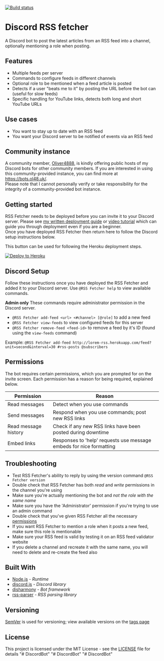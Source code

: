 [![Build status](https://badge.buildkite.com/62f486c46eee48d183946c0afee863a7e64ab349544077a38b.svg?branch=master)](https://buildkite.com/benji7425/rss-fetcher)

# Discord RSS fetcher
A Discord bot to post the latest articles from an RSS feed into a channel, optionally mentioning a role when posting.

## Features
- Multiple feeds per server
- Commands to configure feeds in different channels
- Optional role to be mentioned when a feed article is posted
- Detects if a user "beats me to it" by posting the URL before the bot can (useful for slow feeds)
- Specific handling for YouTube links, detects both long and short YouTube URLs

## Use cases
- You want to stay up to date with an RSS feed
- You want your Discord server to be notified of events via an RSS feed

## Community instance
A community member, [Oliver4888](https://github.com/oliver4888), is kindly offering public hosts of my Discord bots for other community members. If you are interested in using this community-provided instance, you can find more at https://bots.ol48.uk/.  
Please note that I cannot personally verify or take responsibility for the integrity of a community-provided bot instance.

## Getting started
RSS Fetcher needs to be deployed before you can invite it to your Discord server. Please see [my written deployment guide](https://benji7425.io/discord-deployment) or [video tutorial](https://www.youtube.com/watch?v=DjQayKgcjGM) which can guide you through deployment even if you are a beginner.  
Once you have deployed RSS Fetcher then return here to follow the Discord setup instructions below.  

This button can be used for following the Heroku deployment steps.

[![Deploy to Heroku](https://www.herokucdn.com/deploy/button.svg)](https://heroku.com/deploy?template=https://github.com/benji7425/discord-rss-fetcher)

## Discord Setup

Follow these instructions once you have deployed the RSS Fetcher and added it to your Discord server.
Use `@RSS Fetcher help` to view available commands.

**Admin only**
These commands require administrator permission in the Discord server.
- `@RSS Fetcher add-feed <url> <#channel> [@role]` to add a new feed
- `@RSS Fetcher view-feeds` to view configured feeds for this server
- `@RSS Fetcher remove-feed <feed-id>` to remove a feed by it's ID (found using the `view-feeds` command)

Example:
`@RSS Fetcher add-feed http://lorem-rss.herokuapp.com/feed?unit=second&interval=30 #rss-posts @subscribers`

## Permissions
The bot requires certain permissions, which you are prompted for on the invite screen.
Each permission has a reason for being required, explained below.

| Permission           | Reason                                                              |
|----------------------|---------------------------------------------------------------------|
| Read messages        | Detect when you use commands                                        |
| Send messages        | Respond when you use commands; post new RSS links                   |
| Read message history | Check if any new RSS links have been posted during downtime         |
| Embed links          | Responses to 'help' requests use message embeds for nice formatting |

## Troubleshooting

- Test RSS Fetcher's ability to reply by using the version command `@RSS Fetcher version`
- Double check that RSS Fetcher has both *read* and *write* permissions in the channel you're using
- Make sure you're actually mentioning the bot and *not the role with the same name*
- Make sure you have the 'Administrator' permission if you're trying to use an admin command
- Double check that you've given RSS Fetcher all the necessary [permissions](#permissions)
- If you want RSS Fetcher to mention a role when it posts a new feed, make sure this role is mentionable
- Make sure your RSS feed is valid by testing it on an RSS feed validator website
- If you delete a channel and recreate it with the same name, you will need to delete and re-create the feed also

## Built With
- [Node.js](https://nodejs.org/en/) - *Runtime*
- [discord.js](https://github.com/discordjs/discord.js) - *Discord library*
- [disharmony](https://github.com/benji7425/disharmony) - *Bot framework*
- [rss-parser](https://github.com/bobby-brennan/rss-parser) - *RSS parsing library*

## Versioning
[SemVer](http://semver.org/) is used for versioning; view available versions on the [tags page](https://github.com/your/project/tags)

## License
This project is licensed under the MIT License - see the [LICENSE](./LICENSE) file for details
"# DiscordBot" 
"# DiscordBot" 
"# DiscordBot" 
